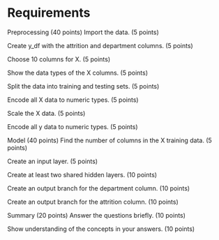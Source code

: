 # Requirements
Preprocessing (40 points)
Import the data. (5 points)

Create y_df with the attrition and department columns. (5 points)

Choose 10 columns for X. (5 points)

Show the data types of the X columns. (5 points)

Split the data into training and testing sets. (5 points)

Encode all X data to numeric types. (5 points)

Scale the X data. (5 points)

Encode all y data to numeric types. (5 points)

Model (40 points)
Find the number of columns in the X training data. (5 points)

Create an input layer. (5 points)

Create at least two shared hidden layers. (10 points)

Create an output branch for the department column. (10 points)

Create an output branch for the attrition column. (10 points)

Summary (20 points)
Answer the questions briefly. (10 points)

Show understanding of the concepts in your answers. (10 points)